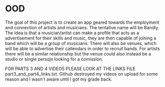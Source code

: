 # OOD
The goal of this project is to create an app geared towards the employment and connection of artists and musicians. The tentative name will be Bandly. The idea is that a musician/artist can make a profile that acts as a advertisement for their skills and music, they are then capable of joining a band which will be a group of musicians. There will also be venues, which will be able to advertise their callendars in order to recruit bands. For artists there will be a similar relationship but the venue could also instead be a studio or single persojn looking for a comission.

FOR PARTS 3 AND 4 VIDEOS PLEASE LOOK AT THE LINKS FILE part3_and_part4_links.txt. Github destroyed my videos on upload for some reason and I wasn't aware until I got my grade back. 
